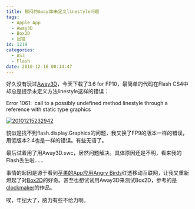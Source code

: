 ```yaml
---
title: 郁闷的Away3D未定义linestyle问题
tags:
  - Apple App
  - Away3D
  - Box2D
  - 出错
id: 1219
categories:
  - AS3
  - Flash
date: 2010-12-16 00:14:47
---
```


好久没有玩过[Away3D](http://away3d.com/downloads)，今天下载了3.6 for FP10，最简单的代码在Flash CS4中却总是提示未定义方法linestyle这样的错误：

Error 1061:  call to a possibly undefined method linestyle through a reference with static type graphics

[![](http://www.zhaiduo.com/wp-content/uploads/2010/12/20101215232942-300x73.jpg "20101215232942")](http://www.zhaiduo.com/wp-content/uploads/2010/12/20101215232942.jpg)

貌似是找不到flash.display.Graphics的问题，我又换了FP9的版本一样的错误，用低版本2.4也是一样的错误。有些无语了。

最后试着用了用Away3D.swc，居然问题解决。具体原因还是不明，看来我的Flash丢生啦......

事情的起因是源于看到[苹果的App应用Angry Birds](http://itunes.apple.com/us/app/angry-birds/id343200656?mt=8)红透移动互联网，让我又重新燃起了对[Box2D](http://box2dflash.sourceforge.net/)的好奇。甚至也想试试用Away3D来测试Box2D，参考的是[clockmaker](http://clockmaker.jp/blog-en/2009/04/3d-ball-simulation/)的作品。

唉，年纪大了，脑力有些不给力啊。